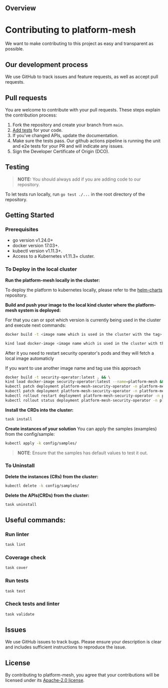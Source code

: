 ## Overview

# Contributing to platform-mesh
We want to make contributing to this project as easy and transparent as possible.

## Our development process
We use GitHub to track issues and feature requests, as well as accept pull requests.

## Pull requests
You are welcome to contribute with your pull requests. These steps explain the contribution process:

1. Fork the repository and create your branch from `main`.
1. [Add tests](#testing) for your code.
1. If you've changed APIs, update the documentation. 
1. Make sure the tests pass. Our github actions pipeline is running the unit and e2e tests for your PR and will indicate any issues.
1. Sign the Developer Certificate of Origin (DCO).

## Testing

> **NOTE:** You should always add if you are adding code to our repository.

To let tests run locally, run `go test ./...` in the root directory of the repository.

## Getting Started

### Prerequisites
- go version v1.24.0+
- docker version 17.03+.
- kubectl version v1.11.3+.
- Access to a Kubernetes v1.11.3+ cluster.

### To Deploy in the local cluster
**Run the platform-mesh locally in the cluster:**

To deploy the platform to kubernetes locally, please refer to the [helm-charts](https://github.com/platform-mesh/helm-charts) repository. 

**Build and push your image to the local kind cluster where the platform-mesh system is deployed:**

For that you can or spot which version is currently being used in the cluster and execute next commands:

```bash
docker build -t <image name which is used in the cluster with the tag> .

kind load docker-image <image name which is used in the cluster with the tag> --name=platform-mesh
```
After it you need to restart security operator's pods and they will fetch a local image automaticly

If you want to use another image name and tag use this approach

```bash
docker build -t security-operator:latest . && \
kind load docker-image security-operator:latest --name=platform-mesh && \
kubectl patch deployment platform-mesh-security-operator -n platform-mesh-system --type='json' -p='[{"op": "replace", "path": "/spec/template/spec/containers/0/imagePullPolicy", "value": "IfNotPresent"}]' && \
kubectl patch deployment platform-mesh-security-operator -n platform-mesh-system --type='json' -p='[{"op": "replace", "path": "/spec/template/spec/containers/0/image", "value": "security-operator:latest"}]' && \
kubectl rollout restart deployment platform-mesh-security-operator -n platform-mesh-system && \
kubectl rollout status deployment platform-mesh-security-operator -n platform-mesh-system
```

**Install the CRDs into the cluster:**

```bash
task install
```

**Create instances of your solution**
You can apply the samples (examples) from the config/sample:

```bash
kubectl apply -k config/samples/
```

>**NOTE**: Ensure that the samples has default values to test it out.

### To Uninstall
**Delete the instances (CRs) from the cluster:**

```bash
kubectl delete -k config/samples/
```

**Delete the APIs(CRDs) from the cluster:**

```bash
task uninstall
```

## Useful commands:
### Run linter
```bash
task lint
```
### Coverage check
```bash
task cover
```
### Run tests
```bash
task test
```
### Check tests and linter
```bash
task validate
```

## Issues
We use GitHub issues to track bugs. Please ensure your description is
clear and includes sufficient instructions to reproduce the issue.

## License
By contributing to platform-mesh, you agree that your contributions will be licensed
under its [Apache-2.0 license](LICENSE).
